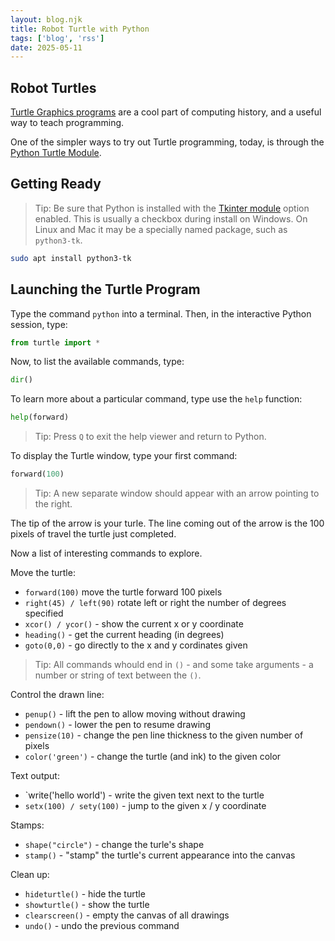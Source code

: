 ```yaml
---
layout: blog.njk
title: Robot Turtle with Python
tags: ['blog', 'rss']
date: 2025-05-11
---
```


## Robot Turtles

[Turtle Graphics programs](https://en.wikipedia.org/wiki/Turtle_graphics) are a cool part of computing history, and a useful way to teach programming.

One of the simpler ways to try out Turtle programming, today, is through the [Python Turtle Module](https://docs.python.org/3/library/turtle.html).

## Getting Ready

> Tip: Be sure that Python is installed with the [Tkinter module](https://docs.python.org/3/library/tkinter.html) option enabled. This is usually a checkbox during install on Windows. On Linux and Mac it may be a specially named package, such as `python3-tk`.

```sh
sudo apt install python3-tk
```

## Launching the Turtle Program

Type the command `python` into a terminal. Then, in the interactive Python session, type:

```python
from turtle import *
```

Now, to list the available commands, type:

```python
dir()
```

To learn more about a particular command, type use the `help` function:
 
```python
help(forward)
```

> Tip: Press `Q` to exit the help viewer and return to Python.

To display the Turtle window, type your first command:

```python
forward(100)
```

> Tip: A new separate window should appear with an arrow pointing to the right.

The tip of the arrow is your turle. The line coming out of the arrow is the 100 pixels of travel the turtle just completed.

Now a list of interesting commands to explore.

Move the turtle:

- `forward(100)` move the turtle forward 100 pixels
- `right(45) / left(90)` rotate left or right the number of degrees specified
- `xcor() / ycor()` - show the current x or y coordinate
- `heading()` - get the current heading (in degrees)
- `goto(0,0)` - go directly to the x and y cordinates given

> Tip: All commands whould end in `()` - and some take arguments - a number or string of text between the `()`.

Control the drawn line:

- `penup()` - lift the pen to allow moving without drawing
- `pendown()` - lower the pen to resume drawing
- `pensize(10)` - change the pen line thickness to the given number of pixels
- `color('green')` - change the turtle (and ink) to the given color

Text output:

- `write('hello world') - write the given text next to the turtle
- `setx(100) / sety(100)` - jump to the given x / y coordinate 

Stamps:

- `shape("circle")` - change the turle's shape
- `stamp()` - "stamp" the turtle's current appearance into the canvas

Clean up:

- `hideturtle()` - hide the turtle
- `showturtle()` - show the turtle
- `clearscreen()` - empty the canvas of all drawings
- `undo()` - undo the previous command



